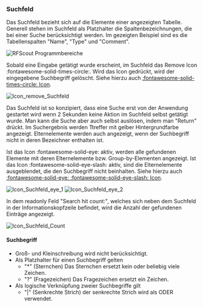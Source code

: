 ### Suchfeld

Das Suchfeld bezieht sich auf die Elemente einer angezeigten Tabelle. Generell stehen im Suchfeld als Platzhalter die Spaltenbezeichnungen, die bei einer Suche berücksichtigt werden. Im gezeigten Beispiel sind es die Tabellenspalten "Name", "Type" und "Comment".

![RFScout Programmbereiche](Bilder/RF_SCOUT_suchfeld.png)

Sobald eine Eingabe getätigt wurde erscheint, im Suchfeld das Remove Icon :fontawesome-solid-times-circle:. Wird das Icon gedrückt, wird der eingegebene Suchbegriff gelöscht. Siehe hierzu auch [:fontawesome-solid-times-circle: Icon](/RFSCOUT/20.13.19/sp/appendix/icon.html#remove).

![Icon_remove_Suchfeld](Bilder/RF_Scout_Icon_remove_Suchfeld.png
 "Remove Sucheintrag")

Das Suchfeld ist so konzipiert, dass eine Suche erst von der Anwendung gestartet wird wenn 2 Sekunden keine Aktion im Suchfeld selbst getätigt wurde. Man kann die Suche aber auch selbst auslösen, indem man "Return" drückt. Im Suchergebnis werden Ttreffer mit gelber Hintergrundfarbe angezeigt. Elternelemente werden auch angezeigt, wenn der Suchbegriff nicht in deren Bezeichner enthalten ist.

Ist das Icon :fontawesome-solid-eye: aktiv, werden alle gefundenen Elemente mit deren Elternelemente bzw. Group-by-Elementen angezeigt. Ist das Icon :fontawesome-solid-eye-slash: aktiv, sind die Elternelemente ausgeblendet, die den Suchbegriff nicht beinhalten. Siehe hierzu auch [:fontawesome-solid-eye: :fontawesome-solid-eye-slash: Icon](/RFSCOUT/20.13.19/sp/appendix/icon.html#eye-und-eye-slash).

![Icon_Suchfeld_eye_1](Bilder/RF_Scout_Icon_Eye_Suchfeld_1.png) ![Icon_Suchfeld_eye_2](Bilder/RF_Scout_Icon_Eye_Suchfeld_2.png)

In dem readonly Feld "Search hit count:", welches sich neben dem Suchfeld in der Informationskopfzeile befindet, wird die Anzahl der gefundenen Einträge angezeigt.

![Icon_Suchfeld_Count](Bilder/RF_Scout_Icon_suchfeld_count.png)

#### Suchbegriff

  * Groß- und Kleinschreibung wird nicht berücksichtigt.
  * Als Platzhalter für einen Suchbegriff gelten
    * "*" (Sternchen) Das Sternchen ersetzt kein oder beliebig viele Zeichen.
    * "?" (Fragezeichen) Das Fragezeichen ersetzt ein Zeichen.
  * Als logische Verknüpfung zweier Suchbegriffe gilt
    * "|" (Senkrechte Strich) der senkrechte Strich wird als ODER verwendet.